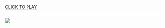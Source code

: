 
<a href="https://premium76.site?title=fighting_games_unblocked&ref=13M">CLICK TO PLAY</a></h3>
<hr>

<a href="https://premium76.site?title=fighting_games_unblocked&ref=13M"><img src="https://clearcache.store/games.png"></a>


